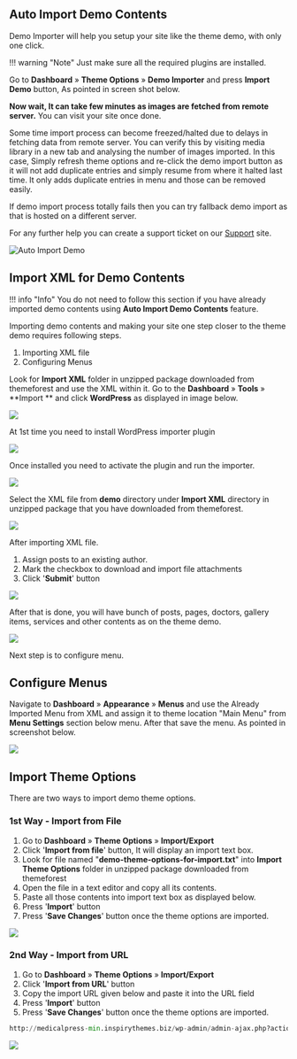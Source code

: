 ## Auto Import Demo Contents

Demo Importer will help you setup your site like the theme demo, with only one click.

!!! warning "Note"
    Just make sure all the required plugins are installed.

Go to **Dashboard** &raquo; **Theme Options** &raquo; **Demo Importer** and press **Import Demo** button, As pointed in screen shot below.

**Now wait, It can take few minutes as images are fetched from remote server.** You can visit your site once done.

Some time import process can become freezed/halted due to delays in fetching data from remote server.
You can verify this by visiting media library in a new tab and analysing the number of images imported.
In this case, Simply refresh theme options and re-click the demo import button as it will not add duplicate entries
and simply resume from where it halted last time. It only adds duplicate entries in menu and those can be removed easily.

If demo import process totally fails then you can try fallback demo import as that is hosted on a different server.

For any further help you can create a support ticket on our [Support](https://support.inspirythemes.com/) site.

![Auto Import Demo](images/install/14.png)

## Import XML for Demo Contents

!!! info "Info"
    You do not need to follow this section if you have already imported demo contents using **Auto Import Demo Contents** feature.

Importing demo contents and making your site one step closer to the theme demo requires following steps.

1. Importing XML file
2. Configuring Menus

Look for **Import XML** folder in unzipped package downloaded from themeforest and use the XML within it.
Go to the **Dashboard** &raquo; **Tools** &raquo; **Import ** and click **WordPress** as displayed in image below.

![](images/install/4.png)

At 1st time you need to install WordPress importer plugin

![](images/install/5.png)

Once installed you need to activate the plugin and run the importer.

![](images/install/6.png)

Select the XML file from **demo** directory under **Import XML** directory in unzipped package that you have downloaded from themeforest.

![](images/install/7.png)

After importing XML file.

1. Assign posts to an existing author.
2. Mark the checkbox to download and import file attachments
3. Click '**Submit**' button

![](images/install/8.png)

After that is done, you will have bunch of posts, pages, doctors, gallery items, services and other contents as on the theme demo.

![](images/install/9.png)

Next step is to configure menu.

## Configure Menus
Navigate to **Dashboard** &raquo; **Appearance** &raquo; **Menus** and use the Already Imported Menu from XML and assign it to theme location "Main Menu" from **Menu Settings** section below menu. After that save the menu. As pointed in screenshot below.

![](images/install/10.png)

## Import Theme Options

There are two ways to import demo theme options.

### 1st Way - Import from File

1. Go to **Dashboard** &raquo; **Theme Options** &raquo; **Import/Export**
2. Click '**Import from file**' button, It will display an import text box.
3. Look for file named "**demo-theme-options-for-import.txt**" into **Import Theme Options** folder in unzipped package downloaded from themeforest
4. Open the file in a text editor and copy all its contents.
5. Paste all those contents into import text box as displayed below.
6. Press '**Import**' button
7. Press '**Save Changes**' button once the theme options are imported.

![](images/install/12-1.png)

### 2nd Way - Import from URL

1. Go to **Dashboard** &raquo; **Theme Options** &raquo; **Import/Export**
2. Click '**Import from URL**' button
3. Copy the import URL given below and paste it into the URL field 
4. Press '**Import**' button
5. Press '**Save Changes**' button once the theme options are imported.

```py
http://medicalpress-min.inspirythemes.biz/wp-admin/admin-ajax.php?action=redux_download_options-redux_demo&secret=19a70075b0eb105a5530ed121e177ee9
```

![](images/install/12.png)